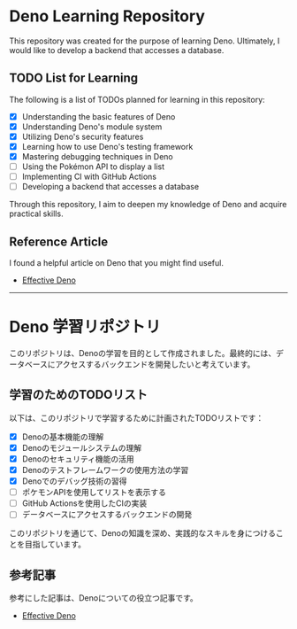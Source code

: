 # Deno Learning Repository

This repository was created for the purpose of learning Deno. Ultimately, I
would like to develop a backend that accesses a database.

## TODO List for Learning

The following is a list of TODOs planned for learning in this repository:

- [x] Understanding the basic features of Deno
- [x] Understanding Deno's module system
- [x] Utilizing Deno's security features
- [x] Learning how to use Deno's testing framework
- [x] Mastering debugging techniques in Deno
- [ ] Using the Pokémon API to display a list
- [ ] Implementing CI with GitHub Actions
- [ ] Developing a backend that accesses a database

Through this repository, I aim to deepen my knowledge of Deno and acquire
practical skills.

## Reference Article

I found a helpful article on Deno that you might find useful.

- [Effective Deno](https://zenn.dev/uki00a/books/effective-deno/viewer/follow-denos-style)

---

# Deno 学習リポジトリ

このリポジトリは、Denoの学習を目的として作成されました。最終的には、データベースにアクセスするバックエンドを開発したいと考えています。

## 学習のためのTODOリスト

以下は、このリポジトリで学習するために計画されたTODOリストです：

- [x] Denoの基本機能の理解
- [x] Denoのモジュールシステムの理解
- [x] Denoのセキュリティ機能の活用
- [x] Denoのテストフレームワークの使用方法の学習
- [x] Denoでのデバッグ技術の習得
- [ ] ポケモンAPIを使用してリストを表示する
- [ ] GitHub Actionsを使用したCIの実装
- [ ] データベースにアクセスするバックエンドの開発

このリポジトリを通じて、Denoの知識を深め、実践的なスキルを身につけることを目指しています。

## 参考記事

参考にした記事は、Denoについての役立つ記事です。

- [Effective Deno](https://zenn.dev/uki00a/books/effective-deno/viewer/follow-denos-style)

